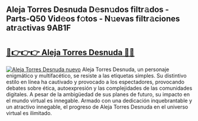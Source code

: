 ## Aleja Torres Desnuda D𝚎sn𝚞dos filtr𝚊dos - Parts-Q50 Vid𝚎os f𝚘tos - N𝚞evas filtr𝚊ciones atr𝚊ctivas 9AB1F

# <h2><a href="http://mb8tyb.tromn.icu/?c=Aleja+Torres+Desnuda">🔗👉👉👉 Aleja Torres Desnuda 🔗🔗</a></h2>

[![Aleja Torres Desnuda nuevo](https://i.imgur.com/pEAQMta.gif)](http://mb8tyb.tromn.icu/?c=Aleja+Torres+Desnuda)
Aleja Torres Desnuda, un personaje enigmático y multifacético, se resiste a las etiquetas simples. Su distintivo estilo en línea ha cautivado y provocado a los espectadores, provocando debates sobre ética, autoexpresión y las complejidades de las comunidades digitales. A pesar de la ambigüedad de sus planes de futuro, su impacto en el mundo virtual es innegable. Armado con una dedicación inquebrantable y un atractivo innegable, el progreso de Aleja Torres Desnuda en el universo virtual es ilimitado.
